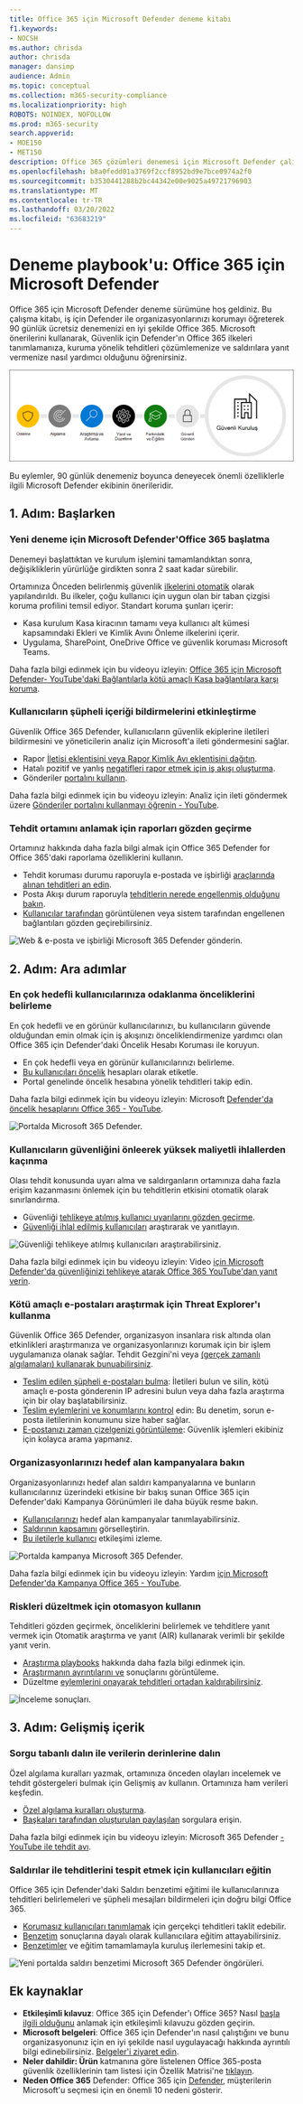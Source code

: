 ```yaml
---
title: Office 365 için Microsoft Defender deneme kitabı
f1.keywords:
- NOCSH
ms.author: chrisda
author: chrisda
manager: dansimp
audience: Admin
ms.topic: conceptual
ms.collection: m365-security-compliance
ms.localizationpriority: high
ROBOTS: NOINDEX, NOFOLLOW
ms.prod: m365-security
search.appverid:
- MOE150
- MET150
description: Office 365 çözümleri denemesi için Microsoft Defender çalışma kitabı.
ms.openlocfilehash: b8a0fedd01a3769f2ccf8952bd9e7bce0974a2f0
ms.sourcegitcommit: b3530441288b2bc44342e00e9025a49721796903
ms.translationtype: MT
ms.contentlocale: tr-TR
ms.lasthandoff: 03/20/2022
ms.locfileid: "63683219"
---
```

# <a name="trial-playbook-microsoft-defender-for-office-365"></a>Deneme playbook'u: Office 365 için Microsoft Defender

Office 365 için Microsoft Defender deneme sürümüne hoş geldiniz. Bu çalışma kitabı, iş için Defender ile organizasyonlarınızı korumayı öğreterek 90 günlük ücretsiz denemenizi en iyi şekilde Office 365. Microsoft önerilerini kullanarak, Güvenlik için Defender'ın Office 365 ilkeleri tanımlamanıza, kuruma yönelik tehditleri çözümlemenize ve saldırılara yanıt vermenize nasıl yardımcı olduğunu öğrenirsiniz.

![Sistem için Microsoft Defender'ın tüm bileşenlerinin grafik Office 365.](../../media/mdo-trial-playbook-what-is-mdo.png)

Bu eylemler, 90 günlük denemeniz boyunca deneyecek önemli özelliklerle ilgili Microsoft Defender ekibinin önerileridir.

## <a name="step-1-getting-started"></a>1. Adım: Başlarken

### <a name="start-your-microsoft-defender-for-office-365-trial"></a>Yeni deneme için Microsoft Defender'Office 365 başlatma

Denemeyi başlattıktan ve kurulum işlemini tamamlandıktan sonra, değişikliklerin yürürlüğe girdikten sonra 2 saat kadar sürebilir.

Ortamınıza Önceden belirlenmiş güvenlik [ilkelerini otomatik](preset-security-policies.md) olarak yapılandırıldı. Bu ilkeler, çoğu kullanıcı için uygun olan bir taban çizgisi koruma profilini temsil ediyor. Standart koruma şunları içerir:

- Kasa kurulum Kasa kiracının tamamı veya kullanıcı alt kümesi kapsamındaki Ekleri ve Kimlik Avını Önleme ilkelerini içerir.
- Uygulama, SharePoint, OneDrive Office ve güvenlik koruması Microsoft Teams.

Daha fazla bilgi edinmek için bu videoyu izleyin: [Office 365 için Microsoft Defender- YouTube'daki Bağlantılarla kötü amaçlı Kasa bağlantılara karşı koruma](https://www.youtube.com/watch?v=vhIJ1Veq36Y&list=PL3ZTgFEc7LystRja2GnDeUFqk44k7-KXf&index=9).

### <a name="enable-users-to-report-suspicious-content"></a>Kullanıcıların şüpheli içeriği bildirmelerini etkinleştirme

Güvenlik Office 365 Defender, kullanıcıların güvenlik ekiplerine iletileri bildirmesini ve yöneticilerin analiz için Microsoft'a ileti göndermesini sağlar.

- Rapor [İletisi eklentisini veya Rapor Kimlik Avı eklentisini dağıtın](enable-the-report-message-add-in.md).
- Hatalı pozitif ve yanlış [negatifleri rapor etmek için iş akışı oluşturma](report-false-positives-and-false-negatives.md).
- Gönderiler [portalını kullanın](admin-submission.md).

Daha fazla bilgi edinmek için bu videoyu izleyin: Analiz için ileti göndermek üzere [Gönderiler portalını kullanmayı öğrenin - YouTube](https://www.youtube.com/watch?v=ta5S09Yz6Ks&ab_channel=MicrosoftSecurit).

### <a name="review-reports-to-understand-the-threat-landscape"></a>Tehdit ortamını anlamak için raporları gözden geçirme

Ortamınız hakkında daha fazla bilgi almak için Office 365 Defender for Office 365'daki raporlama özelliklerini kullanın.

- Tehdit koruması durumu raporuyla e-postada ve işbirliği [araçlarında alınan tehditleri an edin](view-email-security-reports.md#threat-protection-status-report).
- Posta Akışı durum raporuyla [tehditlerin nerede engellenmiş olduğunu bakın](view-email-security-reports.md#mailflow-status-report).
- [Kullanıcılar tarafından](view-reports-for-mdo.md#url-protection-report) görüntülenen veya sistem tarafından engellenen bağlantıları gözden geçirebilirsiniz.

![Web & e-posta ve işbirliği Microsoft 365 Defender gönderin.](../../media/mdo-trial-playbook-reporting.png)

## <a name="step-2-intermediate-steps"></a>2. Adım: Ara adımlar

### <a name="prioritize-focus-on-your-most-targeted-users"></a>En çok hedefli kullanıcılarınıza odaklanma önceliklerini belirleme

En çok hedefli ve en görünür kullanıcılarınızı, bu kullanıcıların güvende olduğundan emin olmak için iş akışınızı önceliklendirmenize yardımcı olan Office 365 için Defender'daki Öncelik Hesabı Koruması ile koruyun.

- En çok hedefli veya en görünür kullanıcılarınızı belirleme.
- [Bu kullanıcıları öncelik](../../admin/setup/priority-accounts.md#add-priority-accounts-from-the-setup-page) hesapları olarak etiketle.
- Portal genelinde öncelik hesabına yönelik tehditleri takip edin.

Daha fazla bilgi edinmek için bu videoyu izleyin: Microsoft [Defender'da öncelik hesaplarını Office 365 - YouTube](https://www.youtube.com/watch?v=tqnj0TlzQcI&list=PL3ZTgFEc7LystRja2GnDeUFqk44k7-KXf&index=11).

![Portalda Microsoft 365 Defender.](../../media/mdo-trial-playbook-alerts.png)

### <a name="avoid-costly-breaches-by-preventing-user-compromise"></a>Kullanıcıların güvenliğini önleerek yüksek maliyetli ihlallerden kaçınma

Olası tehdit konusunda uyarı alma ve saldırganların ortamınıza daha fazla erişim kazanmasını önlemek için bu tehditlerin etkisini otomatik olarak sınırlandırma.

- Güvenliği [tehlikeye atılmış kullanıcı uyarılarını gözden geçirme](address-compromised-users-quickly.md#compromised-user-alerts).
- [Güvenliği ihlal edilmiş kullanıcıları](address-compromised-users-quickly.md) araştırarak ve yanıtlayın.

![Güvenliği tehlikeye atılmış kullanıcıları araştırabilirsiniz.](../../media/mdo-trial-playbook-investigation.png)

Daha fazla bilgi edinmek için bu videoyu izleyin: Video [için Microsoft Defender'da güvenliğinizi tehlikeye atarak Office 365 YouTube'dan yanıt verin](https://www.youtube.com/watch?v=Pc7y3a-wdR0&list=PL3ZTgFEc7LystRja2GnDeUFqk44k7-KXf&index=5).

### <a name="use-threat-explorer-to-investigate-malicious-email"></a>Kötü amaçlı e-postaları araştırmak için Threat Explorer'ı kullanma

Güvenlik Office 365 Defender, organizasyon insanlara risk altında olan etkinlikleri araştırmanıza ve organizasyonlarınızı korumak için bir işlem uygulamanıza olanak sağlar. Tehdit Gezgini'ni veya [(gerçek zamanlı algılamaları) kullanarak bunuabilirsiniz](threat-explorer.md).

- [Teslim edilen şüpheli e-postaları bulma](investigate-malicious-email-that-was-delivered.md#find-suspicious-email-that-was-delivered): İletileri bulun ve silin, kötü amaçlı e-posta gönderenin IP adresini bulun veya daha fazla araştırma için bir olay başlatabilirsiniz.
- [Teslim eylemlerini ve konumlarını kontrol](investigate-malicious-email-that-was-delivered.md#check-the-delivery-action-and-location) edin: Bu denetim, sorun e-posta iletilerinin konumunu size haber sağlar.
- [E-postanızı zaman çizelgenizi görüntüleme](investigate-malicious-email-that-was-delivered.md#view-the-timeline-of-your-email): Güvenlik işlemleri ekibiniz için kolayca arama yapmanız.

### <a name="see-campaigns-targeting-your-organization"></a>Organizasyonlarınızı hedef alan kampanyalara bakın

Organizasyonlarınızı hedef alan saldırı kampanyalarına ve bunların kullanıcılarınız üzerindeki etkisine bir bakış sunan Office 365 için Defender'daki Kampanya Görünümleri ile daha büyük resme bakın.

- [Kullanıcılarınızı](campaigns.md#what-is-a-campaign) hedef alan kampanyalar tanımlayabilirsiniz.
- [Saldırının kapsamını](campaigns.md#campaign-views-in-the-microsoft-365-defender-portal) görselleştirin.
- [Bu iletilerle kullanıcı](campaigns.md#campaign-details) etkileşimi izleme.

![Portalda kampanya Microsoft 365 Defender.](../../media/mdo-trial-playbook-campaign-details.png)

Daha fazla bilgi edinmek için bu videoyu izleyin: Yardım [için Microsoft Defender'da Kampanya Office 365 - YouTube](https://www.youtube.com/watch?v=DvqzzYKu7cQ&list=PL3ZTgFEc7LystRja2GnDeUFqk44k7-KXf&index=14).

### <a name="use-automation-to-remediate-risks"></a>Riskleri düzeltmek için otomasyon kullanın

Tehditleri gözden geçirmek, önceliklerini belirlemek ve tehditlere yanıt vermek için Otomatik araştırma ve yanıt (AIR) kullanarak verimli bir şekilde yanıt verin.

- [Araştırma playbooks](automated-investigation-response-office.md) hakkında daha fazla bilgi edinmek için.
- [Araştırmanın ayrıntılarını ve](email-analysis-investigations.md) sonuçlarını görüntüleme.
- Düzeltme [eylemlerini onayarak tehditleri ortadan kaldırabilirsiniz](air-remediation-actions.md).

![İnceleme sonuçları.](../../media/mdo-trial-playbook-investigation-results.png)

## <a name="step-3-advanced-content"></a>3. Adım: Gelişmiş içerik

### <a name="dive-deep-into-data-with-query-based-hunting"></a>Sorgu tabanlı dalın ile verilerin derinlerine dalın

Özel algılama kuralları yazmak, ortamınıza önceden olayları incelemek ve tehdit göstergeleri bulmak için Gelişmiş av kullanın. Ortamınıza ham verileri keşfedin.

- [Özel algılama kuralları oluşturma](../defender/advanced-hunting-overview.md#get-started-with-advanced-hunting).
- [Başkaları tarafından oluşturulan paylaşılan](../defender/advanced-hunting-shared-queries.md) sorgulara erişin.

Daha fazla bilgi edinmek için bu videoyu izleyin: Microsoft 365 Defender [- YouTube ile tehdit avı](https://www.youtube.com/watch?v=l3OmH4U6XAs&list=PL3ZTgFEc7Lyt1O81TZol31YXve4e6lyQu&index=4).

### <a name="train-users-to-spot-threats-by-simulating-attacks"></a>Saldırılar ile tehditlerini tespit etmek için kullanıcıları eğitin

Office 365 için Defender'daki Saldırı benzetimi eğitimi ile kullanıcılarınıza tehditleri belirlemeleri ve şüpheli mesajları bildirmeleri için doğru bilgi Office 365.

- [Korumasız kullanıcıları tanımlamak](attack-simulation-training.md) için gerçekçi tehditleri taklit edebilir.
- [Benzetim](attack-simulation-training.md#assign-training) sonuçlarına dayalı olarak kullanıcılara eğitim attayabilirsiniz.
- [Benzetimler](attack-simulation-training-insights.md) ve eğitim tamamlamayla kuruluş ilerlemesini takip et.

![Yeni portalda saldırı benzetimi Microsoft 365 Defender öngörüleri.](../../media/mdo-trial-playbook-attack-simulation-training-results.png)

## <a name="additional-resources"></a>Ek kaynaklar

- **Etkileşimli kılavuz**: Office 365 için Defender'ı Office 365? Nasıl [başla ilgili olduğunu](https://mslearn.cloudguides.com/guides/Safeguard%20your%20organization%20with%20Microsoft%20Defender%20for%20Office%20365) anlamak için etkileşimli kılavuzu gözden geçirin.
- **Microsoft belgeleri**: Office 365 için Defender'ın nasıl çalıştığını ve bunu organizasyonunız için en iyi şekilde nasıl uygulayacağı hakkında ayrıntılı bilgi edinebilirsiniz. [Belgeler'i ziyaret edin](overview.md).
- **Neler dahildir: Ürün** katmanına göre listelenen Office 365-posta güvenlik özelliklerinin tam listesi için Özellik Matrisi'ne [tıklayın](/office365/servicedescriptions/office-365-advanced-threat-protection-service-description#feature-availability).
- **Neden Office 365** Defender: Office 365 için [Defender](https://query.prod.cms.rt.microsoft.com/cms/api/am/binary/RE4FCiy), müşterilerin Microsoft'u seçmesi için en önemli 10 nedeni gösterir.
